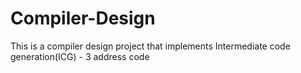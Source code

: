 # Compiler-Design
This is a compiler design project that implements Intermediate code generation(ICG) - 3 address code
